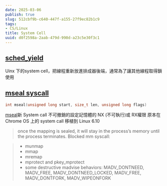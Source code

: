 ```yaml
---
date: 2025-03-06
publish: true
slug: 512cbf9b-c640-447f-a155-27f9ec82b1c9
tags:
- CS/Linux
title: System Cell
uuid: d0f2598a-2aab-479d-990d-a23c5e30f3c1
---
```

## [sched_yield](https://man7.org/linux/man-pages/man2/sched_yield.2.html)

Uinx 下的system cell，把線程重新放進排成器後端，通常為了讓其他線程取得鎖使用

## [mseal syscall](https://blog.trailofbits.com/2024/10/25/a-deep-dive-into-linuxs-new-mseal-syscall/)

```c
int mseal(unsigned long start, size_t len, unsigned long flags)
```

[mseal](https://docs.kernel.org/userspace-api/mseal.html)新 System call 不可撤銷的設定記憶體的 NX (不可執行)或 RX權限
原本在 Chrome OS 上的 system call 移植到 Linux 6.10

> once the mapping is sealed, it will stay in the process’s memory until the process terminates.
> Blocked mm syscall:

> - munmap
> - mmap
> - mremap
> - mprotect and pkey_mprotect
> - some destructive madvise behaviors: MADV_DONTNEED, MADV_FREE, MADV_DONTNEED_LOCKED, MADV_FREE, MADV_DONTFORK, MADV_WIPEONFORK
